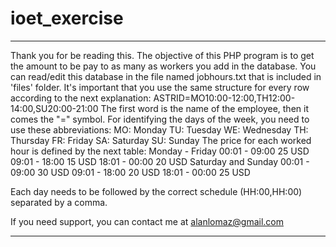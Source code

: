 # ioet_exercise
*****************************
Thank you for be reading this. 
The objective of this PHP program is to get the amount to be pay to as many as workers you add in the database. 
You can read/edit this database in the file named jobhours.txt that is included in 'files' folder.
It's important that you use the same structure for every row according to the next explanation:
ASTRID=MO10:00-12:00,TH12:00-14:00,SU20:00-21:00
The first word is the name of the employee, then it comes the "=" symbol.
For identifying the days of the week, you need to use these abbreviations:
MO: Monday
TU: Tuesday
WE: Wednesday
TH: Thursday
FR: Friday
SA: Saturday
SU: Sunday
The price for each worked hour is defined by the next table:
Monday - Friday
00:01 - 09:00 25 USD
09:01 - 18:00 15 USD
18:01 - 00:00 20 USD
Saturday and Sunday
00:01 - 09:00 30 USD
09:01 - 18:00 20 USD
18:01 - 00:00 25 USD

Each day needs to be followed by the correct schedule (HH:00,HH:00) separated by a comma.

If you need support, you can contact me at alanlomaz@gmail.com
*****************************
